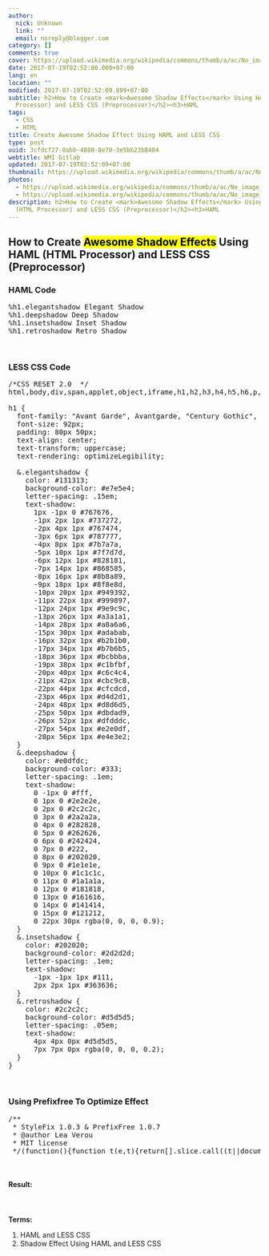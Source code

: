 ```yaml
---
author:
  nick: Unknown
  link: ""
  email: noreply@blogger.com
category: []
comments: true
cover: https://upload.wikimedia.org/wikipedia/commons/thumb/a/ac/No_image_available.svg/2048px-No_image_available.svg.png
date: 2017-07-19T02:52:00.000+07:00
lang: en
location: ""
modified: 2017-07-19T02:52:09.899+07:00
subtitle: h2>How to Create <mark>Awesome Shadow Effects</mark> Using HAML (HTML
  Processor) and LESS CSS (Preprocessor)</h2><h3>HAML
tags:
  - CSS
  - HTML
title: Create Awesome Shadow Effect Using HAML and LESS CSS
type: post
uuid: 3cfdcf27-0abb-4888-8e70-3e5bb23b8404
webtitle: WMI Gitlab
updated: 2017-07-19T02:52:09+07:00
thumbnail: https://upload.wikimedia.org/wikipedia/commons/thumb/a/ac/No_image_available.svg/2048px-No_image_available.svg.png
photos:
  - https://upload.wikimedia.org/wikipedia/commons/thumb/a/ac/No_image_available.svg/2048px-No_image_available.svg.png
  - https://upload.wikimedia.org/wikipedia/commons/thumb/a/ac/No_image_available.svg/2048px-No_image_available.svg.png
description: h2>How to Create <mark>Awesome Shadow Effects</mark> Using HAML
  (HTML Processor) and LESS CSS (Preprocessor)</h2><h3>HAML
---
```


<h2>How to Create <mark>Awesome Shadow Effects</mark> Using HAML (HTML Processor) and LESS CSS (Preprocessor)</h2><h3>HAML Code</h3><pre>%h1.elegantshadow Elegant Shadow<br>%h1.deepshadow Deep Shadow<br>%h1.insetshadow Inset Shadow<br>%h1.retroshadow Retro Shadow</pre><amp-iframe allowfullscreen="" frameborder="0" height="200" layout="responsive" scrolling="yes" src="https://source.l3n4r0x.cf/php/codepen.php?user=dimaslanjaka&amp;id=vmmGxz&amp;tab=html&amp;h=200" width="300"></amp-iframe><br><h3>LESS CSS Code</h3><pre>/*CSS RESET 2.0  */<br>html,body,div,span,applet,object,iframe,h1,h2,h3,h4,h5,h6,p,blockquote,pre,a,abbr,acronym,address,big,cite,code,del,dfn,em,img,ins,kbd,q,s,samp,small,strike,strong,sub,sup,tt,var,b,u,i,center,dl,dt,dd,ol,ul,li,fieldset,form,label,legend,table,caption,tbody,tfoot,thead,tr,th,td,article,aside,canvas,details,embed,figure,figcaption,footer,header,hgroup,menu,nav,output,ruby,section,summary,time,mark,audio,video{margin:0;padding:0;border:0;font-size:100%;font:inherit;vertical-align:baseline}article,aside,details,figcaption,figure,footer,header,hgroup,menu,nav,section{display:block}body{line-height:1}ol,ul{list-style:none}blockquote,q{quotes:none}blockquote:before,blockquote:after,q:before,q:after{content:'';content:none}table{border-collapse:collapse;border-spacing:0}<br><br>h1 {<br>  font-family: "Avant Garde", Avantgarde, "Century Gothic", CenturyGothic, "AppleGothic", sans-serif;<br>  font-size: 92px;<br>  padding: 80px 50px;<br>  text-align: center;<br>  text-transform: uppercase;<br>  text-rendering: optimizeLegibility;<br>  <br>  &amp;.elegantshadow {<br>    color: #131313;<br>    background-color: #e7e5e4;<br>    letter-spacing: .15em;<br>    text-shadow: <br>      1px -1px 0 #767676, <br>      -1px 2px 1px #737272, <br>      -2px 4px 1px #767474, <br>      -3px 6px 1px #787777, <br>      -4px 8px 1px #7b7a7a, <br>      -5px 10px 1px #7f7d7d, <br>      -6px 12px 1px #828181, <br>      -7px 14px 1px #868585, <br>      -8px 16px 1px #8b8a89, <br>      -9px 18px 1px #8f8e8d, <br>      -10px 20px 1px #949392, <br>      -11px 22px 1px #999897, <br>      -12px 24px 1px #9e9c9c, <br>      -13px 26px 1px #a3a1a1, <br>      -14px 28px 1px #a8a6a6, <br>      -15px 30px 1px #adabab, <br>      -16px 32px 1px #b2b1b0, <br>      -17px 34px 1px #b7b6b5, <br>      -18px 36px 1px #bcbbba, <br>      -19px 38px 1px #c1bfbf, <br>      -20px 40px 1px #c6c4c4, <br>      -21px 42px 1px #cbc9c8, <br>      -22px 44px 1px #cfcdcd, <br>      -23px 46px 1px #d4d2d1, <br>      -24px 48px 1px #d8d6d5, <br>      -25px 50px 1px #dbdad9, <br>      -26px 52px 1px #dfdddc, <br>      -27px 54px 1px #e2e0df, <br>      -28px 56px 1px #e4e3e2;<br>  }<br>  &amp;.deepshadow {<br>    color: #e0dfdc;<br>    background-color: #333;<br>    letter-spacing: .1em;<br>    text-shadow: <br>      0 -1px 0 #fff, <br>      0 1px 0 #2e2e2e, <br>      0 2px 0 #2c2c2c, <br>      0 3px 0 #2a2a2a, <br>      0 4px 0 #282828, <br>      0 5px 0 #262626, <br>      0 6px 0 #242424, <br>      0 7px 0 #222, <br>      0 8px 0 #202020, <br>      0 9px 0 #1e1e1e, <br>      0 10px 0 #1c1c1c, <br>      0 11px 0 #1a1a1a, <br>      0 12px 0 #181818, <br>      0 13px 0 #161616, <br>      0 14px 0 #141414, <br>      0 15px 0 #121212, <br>      0 22px 30px rgba(0, 0, 0, 0.9);<br>  }<br>  &amp;.insetshadow {<br>    color: #202020;<br>    background-color: #2d2d2d;<br>    letter-spacing: .1em;<br>    text-shadow: <br>      -1px -1px 1px #111, <br>      2px 2px 1px #363636;<br>  }<br>  &amp;.retroshadow {<br>    color: #2c2c2c;<br>    background-color: #d5d5d5;<br>    letter-spacing: .05em;<br>    text-shadow: <br>      4px 4px 0px #d5d5d5, <br>      7px 7px 0px rgba(0, 0, 0, 0.2);<br>  }<br>}</pre><amp-iframe allowfullscreen="" frameborder="0" height="500" layout="fixed-height" scrolling="yes" src="https://source.l3n4r0x.cf/php/codepen.php?user=dimaslanjaka&amp;id=vmmGxz&amp;tab=css&amp;h=500"></amp-iframe><br><h3>Using Prefixfree To Optimize Effect</h3><pre>/**<br> * StyleFix 1.0.3 &amp; PrefixFree 1.0.7<br> * @author Lea Verou<br> * MIT license<br> */(function(){function t(e,t){return[].slice.call((t||document).querySelectorAll(e))}if(!window.addEventListener)return;var e=window.StyleFix={link:function(t){try{if(t.rel!=="stylesheet"||t.hasAttribute("data-noprefix"))return}catch(n){return}var r=t.href||t.getAttribute("data-href"),i=r.replace(/[^\/]+$/,""),s=t.parentNode,o=new XMLHttpRequest,u;o.onreadystatechange=function(){o.readyState===4&amp;&amp;u()};u=function(){var n=o.responseText;if(n&amp;&amp;t.parentNode&amp;&amp;(!o.status||o.status&lt;400||o.status&gt;600)){n=e.fix(n,!0,t);if(i){n=n.replace(/url\(\s*?((?:"|')?)(.+?)\1\s*?\)/gi,function(e,t,n){return/^([a-z]{3,10}:|\/|#)/i.test(n)?e:'url("'+i+n+'")'});var r=i.replace(/([\\\^\$*+[\]?{}.=!:(|)])/g,"\\$1");n=n.replace(RegExp("\\b(behavior:\\s*?url\\('?\"?)"+r,"gi"),"$1")}var u=document.createElement("style");u.textContent=n;u.media=t.media;u.disabled=t.disabled;u.setAttribute("data-href",t.getAttribute("href"));s.insertBefore(u,t);s.removeChild(t);u.media=t.media}};try{o.open("GET",r);o.send(null)}catch(n){if(typeof XDomainRequest!="undefined"){o=new XDomainRequest;o.onerror=o.onprogress=function(){};o.onload=u;o.open("GET",r);o.send(null)}}t.setAttribute("data-inprogress","")},styleElement:function(t){if(t.hasAttribute("data-noprefix"))return;var n=t.disabled;t.textContent=e.fix(t.textContent,!0,t);t.disabled=n},styleAttribute:function(t){var n=t.getAttribute("style");n=e.fix(n,!1,t);t.setAttribute("style",n)},process:function(){t('link[rel="stylesheet"]:not([data-inprogress])').forEach(StyleFix.link);t("style").forEach(StyleFix.styleElement);t("[style]").forEach(StyleFix.styleAttribute)},register:function(t,n){(e.fixers=e.fixers||[]).splice(n===undefined?e.fixers.length:n,0,t)},fix:function(t,n,r){for(var i=0;i&lt;e.fixers.length;i++)t=e.fixers[i](t,n,r)||t;return t},camelCase:function(e){return e.replace(/-([a-z])/g,function(e,t){return t.toUpperCase()}).replace("-","")},deCamelCase:function(e){return e.replace(/[A-Z]/g,function(e){return"-"+e.toLowerCase()})}};(function(){setTimeout(function(){t('link[rel="stylesheet"]').forEach(StyleFix.link)},10);document.addEventListener("DOMContentLoaded",StyleFix.process,!1)})()})();(function(e){function t(e,t,r,i,s){e=n[e];if(e.length){var o=RegExp(t+"("+e.join("|")+")"+r,"gi");s=s.replace(o,i)}return s}if(!window.StyleFix||!window.getComputedStyle)return;var n=window.PrefixFree={prefixCSS:function(e,r,i){var s=n.prefix;n.functions.indexOf("linear-gradient")&gt;-1&amp;&amp;(e=e.replace(/(\s|:|,)(repeating-)?linear-gradient\(\s*(-?\d*\.?\d*)deg/ig,function(e,t,n,r){return t+(n||"")+"linear-gradient("+(90-r)+"deg"}));e=t("functions","(\\s|:|,)","\\s*\\(","$1"+s+"$2(",e);e=t("keywords","(\\s|:)","(\\s|;|\\}|$)","$1"+s+"$2$3",e);e=t("properties","(^|\\{|\\s|;)","\\s*:","$1"+s+"$2:",e);if(n.properties.length){var o=RegExp("\\b("+n.properties.join("|")+")(?!:)","gi");e=t("valueProperties","\\b",":(.+?);",function(e){return e.replace(o,s+"$1")},e)}if(r){e=t("selectors","","\\b",n.prefixSelector,e);e=t("atrules","@","\\b","@"+s+"$1",e)}e=e.replace(RegExp("-"+s,"g"),"-");e=e.replace(/-\*-(?=[a-z]+)/gi,n.prefix);return e},property:function(e){return(n.properties.indexOf(e)?n.prefix:"")+e},value:function(e,r){e=t("functions","(^|\\s|,)","\\s*\\(","$1"+n.prefix+"$2(",e);e=t("keywords","(^|\\s)","(\\s|$)","$1"+n.prefix+"$2$3",e);return e},prefixSelector:function(e){return e.replace(/^:{1,2}/,function(e){return e+n.prefix})},prefixProperty:function(e,t){var r=n.prefix+e;return t?StyleFix.camelCase(r):r}};(function(){var e={},t=[],r={},i=getComputedStyle(document.documentElement,null),s=document.createElement("div").style,o=function(n){if(n.charAt(0)==="-"){t.push(n);var r=n.split("-"),i=r[1];e[i]=++e[i]||1;while(r.length&gt;3){r.pop();var s=r.join("-");u(s)&amp;&amp;t.indexOf(s)===-1&amp;&amp;t.push(s)}}},u=function(e){return StyleFix.camelCase(e)in s};if(i.length&gt;0)for(var a=0;a&lt;i.length;a++)o(i[a]);else for(var f in i)o(StyleFix.deCamelCase(f));var l={uses:0};for(var c in e){var h=e[c];l.uses&lt;h&amp;&amp;(l={prefix:c,uses:h})}n.prefix="-"+l.prefix+"-";n.Prefix=StyleFix.camelCase(n.prefix);n.properties=[];for(var a=0;a&lt;t.length;a++){var f=t[a];if(f.indexOf(n.prefix)===0){var p=f.slice(n.prefix.length);u(p)||n.properties.push(p)}}n.Prefix=="Ms"&amp;&amp;!("transform"in s)&amp;&amp;!("MsTransform"in s)&amp;&amp;"msTransform"in s&amp;&amp;n.properties.push("transform","transform-origin");n.properties.sort()})();(function(){function i(e,t){r[t]="";r[t]=e;return!!r[t]}var e={"linear-gradient":{property:"backgroundImage",params:"red, teal"},calc:{property:"width",params:"1px + 5%"},element:{property:"backgroundImage",params:"#foo"},"cross-fade":{property:"backgroundImage",params:"url(a.png), url(b.png), 50%"}};e["repeating-linear-gradient"]=e["repeating-radial-gradient"]=e["radial-gradient"]=e["linear-gradient"];var t={initial:"color","zoom-in":"cursor","zoom-out":"cursor",box:"display",flexbox:"display","inline-flexbox":"display",flex:"display","inline-flex":"display"};n.functions=[];n.keywords=[];var r=document.createElement("div").style;for(var s in e){var o=e[s],u=o.property,a=s+"("+o.params+")";!i(a,u)&amp;&amp;i(n.prefix+a,u)&amp;&amp;n.functions.push(s)}for(var f in t){var u=t[f];!i(f,u)&amp;&amp;i(n.prefix+f,u)&amp;&amp;n.keywords.push(f)}})();(function(){function s(e){i.textContent=e+"{}";return!!i.sheet.cssRules.length}var t={":read-only":null,":read-write":null,":any-link":null,"::selection":null},r={keyframes:"name",viewport:null,document:'regexp(".")'};n.selectors=[];n.atrules=[];var i=e.appendChild(document.createElement("style"));for(var o in t){var u=o+(t[o]?"("+t[o]+")":"");!s(u)&amp;&amp;s(n.prefixSelector(u))&amp;&amp;n.selectors.push(o)}for(var a in r){var u=a+" "+(r[a]||"");!s("@"+u)&amp;&amp;s("@"+n.prefix+u)&amp;&amp;n.atrules.push(a)}e.removeChild(i)})();n.valueProperties=["transition","transition-property"];e.className+=" "+n.prefix;StyleFix.register(n.prefixCSS)})(document.documentElement);</pre><br><h4>Result:</h4><amp-iframe allowfullscreen="" frameborder="0" height="500" layout="responsive" scrolling="yes" src="https://source.l3n4r0x.cf/php/codepen.php?user=dimaslanjaka&amp;id=vmmGxz&amp;tab=result&amp;h=500" width="300"></amp-iframe><br><br><b>Terms:</b> <br><ol><li>HAML and LESS CSS</li><li>Shadow Effect Using HAML and LESS CSS</li></ol>